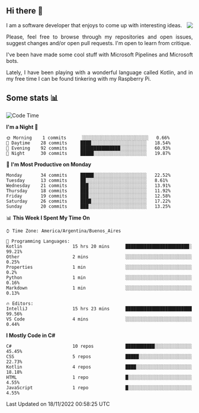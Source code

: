 ## Hi there :slightly_smiling_face:

<img src="https://github-readme-stats.vercel.app/api?username=victorgrycuk&show_icons=true&count_private=true&title_color=F7941E&icon_color=F7941E" align="right">

<p align="justify">
I am a software developer that enjoys to come up with interesting ideas.
<p/>

<p align= "justify">
Please, feel free to browse through my repositories and open issues, suggest changes and/or open pull requests. I'm open to learn from critique.
<p/>


<p align= "justify">
I've been have made some cool stuff with Microsoft Pipelines and Microsoft bots.
<p/>

<p align= "justify">
Lately, I have been playing with a wonderful language called Kotlin, and in my free time I can be found tinkering with my Raspberry Pi.
<p/>

## Some stats :bar_chart:
<!--START_SECTION:waka-->
![Code Time](http://img.shields.io/badge/Code%20Time-1%2C231%20hrs%2029%20mins-blue)

**I'm a Night 🦉** 

```text
🌞 Morning    1 commits      ░░░░░░░░░░░░░░░░░░░░░░░░░   0.66% 
🌆 Daytime    28 commits     ████░░░░░░░░░░░░░░░░░░░░░   18.54% 
🌃 Evening    92 commits     ███████████████░░░░░░░░░░   60.93% 
🌙 Night      30 commits     █████░░░░░░░░░░░░░░░░░░░░   19.87%

```
📅 **I'm Most Productive on Monday** 

```text
Monday       34 commits     █████░░░░░░░░░░░░░░░░░░░░   22.52% 
Tuesday      13 commits     ██░░░░░░░░░░░░░░░░░░░░░░░   8.61% 
Wednesday    21 commits     ███░░░░░░░░░░░░░░░░░░░░░░   13.91% 
Thursday     18 commits     ███░░░░░░░░░░░░░░░░░░░░░░   11.92% 
Friday       19 commits     ███░░░░░░░░░░░░░░░░░░░░░░   12.58% 
Saturday     26 commits     ████░░░░░░░░░░░░░░░░░░░░░   17.22% 
Sunday       20 commits     ███░░░░░░░░░░░░░░░░░░░░░░   13.25%

```


📊 **This Week I Spent My Time On** 

```text
⌚︎ Time Zone: America/Argentina/Buenos_Aires

💬 Programming Languages: 
Kotlin                   15 hrs 20 mins      ████████████████████████░   99.21% 
Other                    2 mins              ░░░░░░░░░░░░░░░░░░░░░░░░░   0.25% 
Properties               1 min               ░░░░░░░░░░░░░░░░░░░░░░░░░   0.2% 
Python                   1 min               ░░░░░░░░░░░░░░░░░░░░░░░░░   0.16% 
Markdown                 1 min               ░░░░░░░░░░░░░░░░░░░░░░░░░   0.13%

🔥 Editors: 
IntelliJ                 15 hrs 23 mins      █████████████████████████   99.56% 
VS Code                  4 mins              ░░░░░░░░░░░░░░░░░░░░░░░░░   0.44%

```

**I Mostly Code in C#** 

```text
C#                       10 repos            ███████████░░░░░░░░░░░░░░   45.45% 
CSS                      5 repos             █████░░░░░░░░░░░░░░░░░░░░   22.73% 
Kotlin                   4 repos             ████░░░░░░░░░░░░░░░░░░░░░   18.18% 
HTML                     1 repo              █░░░░░░░░░░░░░░░░░░░░░░░░   4.55% 
JavaScript               1 repo              █░░░░░░░░░░░░░░░░░░░░░░░░   4.55%

```



 Last Updated on 18/11/2022 00:58:25 UTC
<!--END_SECTION:waka-->
